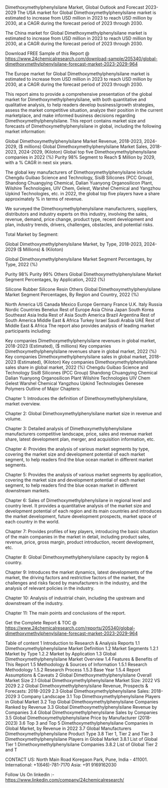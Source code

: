 Dimethoxymethylphenylsilane Market, Global Outlook and Forecast 2023-2029
The USA market for Global Dimethoxymethylphenylsilane market is estimated to increase from USD million in 2023 to reach USD million by 2030, at a CAGR during the forecast period of 2023 through 2030.

The China market for Global Dimethoxymethylphenylsilane market is estimated to increase from USD million in 2023 to reach USD million by 2030, at a CAGR during the forecast period of 2023 through 2030.

Download FREE Sample of this Report @ https://www.24chemicalresearch.com/download-sample/205340/global-dimethoxymethylphenylsilane-forecast-market-2023-2029-964

The Europe market for Global Dimethoxymethylphenylsilane market is estimated to increase from USD million in 2023 to reach USD million by 2030, at a CAGR during the forecast period of 2023 through 2030.

This report aims to provide a comprehensive presentation of the global market for Dimethoxymethylphenylsilane, with both quantitative and qualitative analysis, to help readers develop business/growth strategies, assess the market competitive situation, analyze their position in the current marketplace, and make informed business decisions regarding Dimethoxymethylphenylsilane. This report contains market size and forecasts of Dimethoxymethylphenylsilane in global, including the following market information:

Global Dimethoxymethylphenylsilane Market Revenue, 2018-2023, 2024-2029, ($ millions)
Global Dimethoxymethylphenylsilane Market Sales, 2018-2023, 2024-2029, (Kiloton)
Global top five Dimethoxymethylphenylsilane companies in 2022 (%)
Purity 98% Segment to Reach $ Million by 2029, with a % CAGR in next six years.

The global key manufacturers of Dimethoxymethylphenylsilane include Chengdu Guibao Science and Technology, SisiB Silicones (PCC Group), Shandong Chuangying Chemical, Dalian Yuanyong Organosilicon Plant, Wilshire Technologies, UIV Chem, Gelest, Warshel Chemical and Yangzhou Upkind Technologies, etc. in 2022, the global top five players have a share approximately % in terms of revenue.

We surveyed the Dimethoxymethylphenylsilane manufacturers, suppliers, distributors and industry experts on this industry, involving the sales, revenue, demand, price change, product type, recent development and plan, industry trends, drivers, challenges, obstacles, and potential risks.

Total Market by Segment:

Global Dimethoxymethylphenylsilane Market, by Type, 2018-2023, 2024-2029 ($ Millions) & (Kiloton)

Global Dimethoxymethylphenylsilane Market Segment Percentages, by Type, 2022 (%)

Purity 98%
Purity 99%
Others
Global Dimethoxymethylphenylsilane Market Segment Percentages, by Application, 2022 (%)

Silicone Rubber
Silicone Resin
Others
Global Dimethoxymethylphenylsilane Market Segment Percentages, By Region and Country, 2022 (%)

North America
US
Canada
Mexico
Europe
Germany
France
U.K.
Italy
Russia
Nordic Countries
Benelux
Rest of Europe
Asia
China
Japan
South Korea
Southeast Asia
India
Rest of Asia
South America
Brazil
Argentina
Rest of South America
Middle East & Africa
Turkey
Israel
Saudi Arabia
UAE
Rest of Middle East & Africa
The report also provides analysis of leading market participants including:

Key companies Dimethoxymethylphenylsilane revenues in global market, 2018-2023 (Estimated), ($ millions)
Key companies Dimethoxymethylphenylsilane revenues share in global market, 2022 (%)
Key companies Dimethoxymethylphenylsilane sales in global market, 2018-2023 (Estimated), (Kiloton)
Key companies Dimethoxymethylphenylsilane sales share in global market, 2022 (%)
Chengdu Guibao Science and Technology
SisiB Silicones (PCC Group)
Shandong Chuangying Chemical
Dalian Yuanyong Organosilicon Plant
Wilshire Technologies
UIV Chem
Gelest
Warshel Chemical
Yangzhou Upkind Technologies
Genesee Polymers
Outline of Major Chapters:

Chapter 1: Introduces the definition of Dimethoxymethylphenylsilane, market overview.

Chapter 2: Global Dimethoxymethylphenylsilane market size in revenue and volume.

Chapter 3: Detailed analysis of Dimethoxymethylphenylsilane manufacturers competitive landscape, price, sales and revenue market share, latest development plan, merger, and acquisition information, etc.

Chapter 4: Provides the analysis of various market segments by type, covering the market size and development potential of each market segment, to help readers find the blue ocean market in different market segments.

Chapter 5: Provides the analysis of various market segments by application, covering the market size and development potential of each market segment, to help readers find the blue ocean market in different downstream markets.

Chapter 6: Sales of Dimethoxymethylphenylsilane in regional level and country level. It provides a quantitative analysis of the market size and development potential of each region and its main countries and introduces the market development, future development prospects, market space of each country in the world.

Chapter 7: Provides profiles of key players, introducing the basic situation of the main companies in the market in detail, including product sales, revenue, price, gross margin, product introduction, recent development, etc.

Chapter 8: Global Dimethoxymethylphenylsilane capacity by region & country.

Chapter 9: Introduces the market dynamics, latest developments of the market, the driving factors and restrictive factors of the market, the challenges and risks faced by manufacturers in the industry, and the analysis of relevant policies in the industry.

Chapter 10: Analysis of industrial chain, including the upstream and downstream of the industry.

Chapter 11: The main points and conclusions of the report.

Get the Complete Report & TOC @ https://www.24chemicalresearch.com/reports/205340/global-dimethoxymethylphenylsilane-forecast-market-2023-2029-964

Table of content
1 Introduction to Research & Analysis Reports
1.1 Dimethoxymethylphenylsilane Market Definition
1.2 Market Segments
1.2.1 Market by Type
1.2.2 Market by Application
1.3 Global Dimethoxymethylphenylsilane Market Overview
1.4 Features & Benefits of This Report
1.5 Methodology & Sources of Information
1.5.1 Research Methodology
1.5.2 Research Process
1.5.3 Base Year
1.5.4 Report Assumptions & Caveats
2 Global Dimethoxymethylphenylsilane Overall Market Size
2.1 Global Dimethoxymethylphenylsilane Market Size: 2022 VS 2029
2.2 Global Dimethoxymethylphenylsilane Revenue, Prospects & Forecasts: 2018-2029
2.3 Global Dimethoxymethylphenylsilane Sales: 2018-2029
3 Company Landscape
3.1 Top Dimethoxymethylphenylsilane Players in Global Market
3.2 Top Global Dimethoxymethylphenylsilane Companies Ranked by Revenue
3.3 Global Dimethoxymethylphenylsilane Revenue by Companies
3.4 Global Dimethoxymethylphenylsilane Sales by Companies
3.5 Global Dimethoxymethylphenylsilane Price by Manufacturer (2018-2023)
3.6 Top 3 and Top 5 Dimethoxymethylphenylsilane Companies in Global Market, by Revenue in 2022
3.7 Global Manufacturers Dimethoxymethylphenylsilane Product Type
3.8 Tier 1, Tier 2 and Tier 3 Dimethoxymethylphenylsilane Players in Global Market
3.8.1 List of Global Tier 1 Dimethoxymethylphenylsilane Companies
3.8.2 List of Global Tier 2 and T

CONTACT US:
North Main Road Koregaon Park, Pune, India - 411001.
International: +1(646)-781-7170
Asia: +91 9169162030

Follow Us On linkedin :- https://www.linkedin.com/company/24chemicalresearch/
